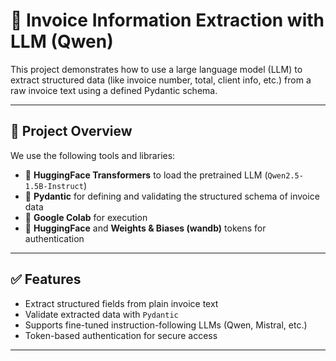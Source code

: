 # 🧾 Invoice Information Extraction with LLM (Qwen)

This project demonstrates how to use a large language model (LLM) to extract structured data (like invoice number, total, client info, etc.) from a raw invoice text using a defined Pydantic schema.

---

## 📌 Project Overview

We use the following tools and libraries:
- 🤗 **HuggingFace Transformers** to load the pretrained LLM (`Qwen2.5-1.5B-Instruct`)
- 🐍 **Pydantic** for defining and validating the structured schema of invoice data
- 🚀 **Google Colab** for execution
- 🔐 **HuggingFace** and **Weights & Biases (wandb)** tokens for authentication

---

## ✅ Features

- Extract structured fields from plain invoice text
- Validate extracted data with `Pydantic`
- Supports fine-tuned instruction-following LLMs (Qwen, Mistral, etc.)
- Token-based authentication for secure access

---



